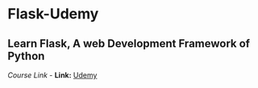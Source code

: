 # Flask-Udemy
## Learn Flask, A web Development Framework of Python
 
*Course Link* - __Link:__ [Udemy](https://www.udemy.com/course/learn-flask-a-web-development-framework-of-python/)

